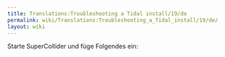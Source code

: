 ```yaml
---
title: Translations:Troubleshooting a Tidal install/19/de
permalink: wiki/Translations:Troubleshooting_a_Tidal_install/19/de/
layout: wiki
---
```


Starte SuperCollider und füge Folgendes ein:
